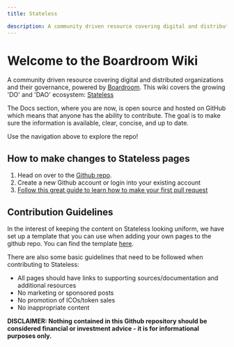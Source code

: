 ```yaml
---
title: Stateless

description: A community driven resource covering digital and distributed organizations and their governance, powered by Boardroom
---
```


# Welcome to the Boardroom Wiki

A community driven resource covering digital and distributed organizations and their governance, powered by [Boardroom](https://boardroom.info). This wiki covers the growing 'DO' and 'DAO' ecosystem: [Stateless](https://stateless.boardroom.info)

The Docs section, where you are now, is open source and hosted on GitHub which means that anyone has the ability to contribute. The goal is to make sure the information is available, clear, concise, and up to date.

Use the navigation above to explore the repo! 

## How to make changes to Stateless pages
1. Head on over to the [Github repo](https://github.com/boardroom-inc/stateless).
2. Create a new Github account or login into your existing account
3. [Follow this great guide to learn how to make your first pull request](https://www.youtube.com/watch?v=YTbRzhQju4c&t=1s)

## Contribution Guidelines

In the interest of keeping the content on Stateless looking uniform, we have set up a template that you can use when adding your own pages to the github repo. You can find the template [here](https://github.com/stateless-io/stateless/tree/138f04335ad4a090d8eb370a9af90ee82fccf1a6/template.md).

There are also some basic guidelines that need to be followed when contributing to Stateless:

* All pages should have links to supporting sources/documentation and additional resources
* No marketing or sponsored posts
* No promotion of ICOs/token sales
* No inappropriate content

**DISCLAIMER: Nothing contained in this Github repository should be considered financial or investment advice - it is for informational purposes only.**
